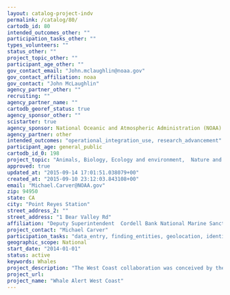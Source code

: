```yaml
---
layout: catalog-project-indv
permalink: /catalog/80/
cartodb_id: 80
intended_outcomes_other: ""
participation_tasks_other: ""
types_volunteers: ""
status_other: ""
project_topic_other: ""
participant_age_other: ""
gov_contact_email: "John.mclaughlin@noaa.gov"
gov_contact_affiliation: noaa
gov_contact: "John McLaughlin"
agency_partner_other: ""
recruiting: ""
agency_partner_name: ""
cartodb_georef_status: true
agency_sponsor_other: ""
scistarter: true
agency_sponsor: National Oceanic and Atmospheric Administration (NOAA)
agency_partner: other
intended_outcomes: "operational_integration_use, research_advancement"
participant_age: general_public
cartodb_id_0: 198
project_topic: "Animals, Biology, Ecology and environment,  Nature and outdoors, Ocean/water and marine"
approved: true
updated_at: "2015-09-14 17:01:51.038079+00"
created_at: "2015-09-10 23:12:03.843108+00"
email: "Michael.Carver@NOAA.gov"
zip: 94950
state: CA
city: "Point Reyes Station"
street_address_2: ""
street_address: "1 Bear Valley Rd"
affiliation: "Deputy Superintendent  Cordell Bank National Marine Sanctuary"
project_contact: "Michael Carver"
participation_tasks: "data_entry, finding_entities, geolocation, identification, observation"
geographic_scope: National
start_date: "2014-01-01"
status: active
keywords: Whales
project_description: "The West Coast collaboration was conceived by the five national marine sanctuaries of the West Coast, Conserve.IO, and Point Blue Conservation Science, in coordination with the International Fund for Animal Welfare (IFAW), to reduce the number of ship collisions with whales. West Coast national marine sanctuaries encompass 12,843 square miles of marine protected areas around the Channel Islands, Cordell Bank, Greater Farallones, Monterey Bay and Olympic Coast. Sanctuaries use a multi-pronged approach to reducing the risk of whale ship strikes and have committed to activities in research and monitoring, policy and management collaborations, and education and outreach. To learn about new and continuing initiatives led by West Coast sanctuaries and partners, visit the sanctuary website dedicated to reducing ship strike risk to whales. Sanctuaries are host to numerous threatened and endangered whale species such as blue, humpback, fin, sperm, and western North Pacific gray whales among others. These migratory whales rely on the highly productive waters located in the West Coast sanctuaries supplied by the California Current System."
project_url: 
project_name: "Whale Alert West Coast"
---
```

